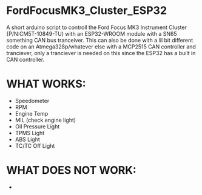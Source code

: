 # FordFocusMK3_Cluster_ESP32
A short arduino script to controll the Ford Focus MK3 Instrument Cluster {P/N:CM5T-10849-TU) with an ESP32-WROOM module with a SN65 something CAN bus tranceiver. This can also be done with a lil bit different code on an Atmega328p/whatever else with a MCP2515 CAN controller and tranciever, only a tranciever is needed on this since the ESP32 has a built in CAN controller.
# WHAT WORKS:
- Speedometer
- RPM
- Engine Temp 
- MIL (check engine light)
- Oil Pressure Light
- TPMS Light
- ABS Light
- TC/TC Off Light

# WHAT DOES NOT WORK:
-
